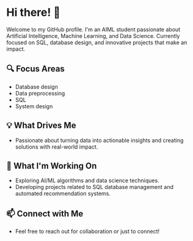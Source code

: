 # Hi there! 👋

Welcome to my GitHub profile. I'm an AIML student passionate about Artificial Intelligence, Machine Learning, and Data Science. Currently focused on SQL, database design, and innovative projects that make an impact.

## 🔍 Focus Areas
- Database design
- Data preprocessing
- SQL
- System design

## 💡 What Drives Me
- Passionate about turning data into actionable insights and creating solutions with real-world impact.

## 🚀 What I'm Working On
- Exploring AI/ML algorithms and data science techniques.
- Developing projects related to SQL database management and automated recommendation systems.

## 📫 Connect with Me
- Feel free to reach out for collaboration or just to connect!
